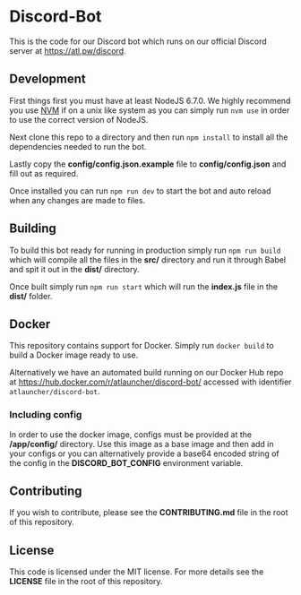 # Discord-Bot
This is the code for our Discord bot which runs on our official Discord server at https://atl.pw/discord.

## Development
First things first you must have at least NodeJS 6.7.0. We highly recommend you use
[NVM](https://github.com/creationix/nvm) if on a unix like system as you can simply run `nvm use` in order to use the correct version of NodeJS.

Next clone this repo to a directory and then run `npm install` to install all the dependencies needed to run the bot.

Lastly copy the **config/config.json.example** file to **config/config.json** and fill out as required.

Once installed you can run `npm run dev` to start the bot and auto reload when any changes are made to files.

## Building
To build this bot ready for running in production simply run `npm run build` which will compile all the files in the
**src/** directory and run it through Babel and spit it out in the **dist/** directory.

Once built simply run `npm run start` which will run the **index.js** file in the **dist/** folder.

## Docker
This repository contains support for Docker. Simply run `docker build` to build a Docker image ready to use.

Alternatively we have an automated build running on our Docker Hub repo at
https://hub.docker.com/r/atlauncher/discord-bot/ accessed with identifier `atlauncher/discord-bot`.

### Including config
In order to use the docker image, configs must be provided at the **/app/config/** directory. Use this image as
a base image and then add in your configs or you can alternatively provide a base64 encoded string of the config in the
**DISCORD_BOT_CONFIG** environment variable.

## Contributing
If you wish to contribute, please see the **CONTRIBUTING.md** file in the root of this repository.

## License
This code is licensed under the MIT license. For more details see the **LICENSE** file in the root of this repository.